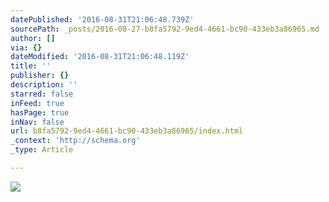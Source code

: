 ```yaml
---
datePublished: '2016-08-31T21:06:48.739Z'
sourcePath: _posts/2016-08-27-b8fa5792-9ed4-4661-bc90-433eb3a86965.md
author: []
via: {}
dateModified: '2016-08-31T21:06:48.119Z'
title: ''
publisher: {}
description: ''
starred: false
inFeed: true
hasPage: true
inNav: false
url: b8fa5792-9ed4-4661-bc90-433eb3a86965/index.html
_context: 'http://schema.org'
_type: Article

---
```

![](https://imgflo.herokuapp.com/graph/vahj1ThiexotieMo/0ce221e64c839df474596fcbe8701ac8/croprotate.jpg?cropheight=7360&cropwidth=4910&degrees=0&input=https%3A%2F%2Fthe-grid-user-content.s3-us-west-2.amazonaws.com%2Fd97bea00-e0ed-45f5-83cc-631340b47625.jpg&x=0&y=0)